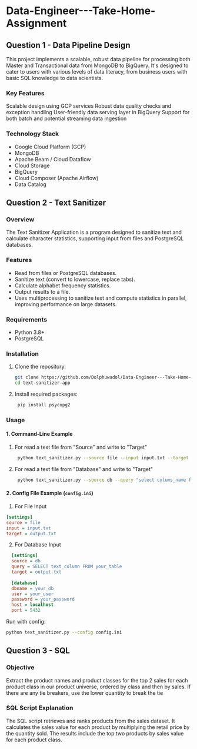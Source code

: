 # Data-Engineer---Take-Home-Assignment
## Question 1 - Data Pipeline Design
This project implements a scalable, robust data pipeline for processing both Master and Transactional data from MongoDB to BigQuery. It's designed to cater to users with various levels of data literacy, from business users with basic SQL knowledge to data scientists.

### Key Features

Scalable design using GCP services
Robust data quality checks and exception handling
User-friendly data serving layer in BigQuery
Support for both batch and potential streaming data ingestion

### Technology Stack
- Google Cloud Platform (GCP)
- MongoDB
- Apache Beam / Cloud Dataflow
- Cloud Storage
- BigQuery
- Cloud Composer (Apache Airflow)
- Data Catalog




## Question 2 - Text Sanitizer
### Overview

The Text Sanitizer Application is a program designed to sanitize text and calculate character statistics, supporting input from files and PostgreSQL databases.

### Features
- Read from files or PostgreSQL databases.
- Sanitize text (convert to lowercase, replace tabs).
- Calculate alphabet frequency statistics.
- Output results to a file.
- Uses multiprocessing to sanitize text and compute statistics in parallel, improving performance on large datasets.


### Requirements
- Python 3.8+
- PostgreSQL 

### Installation

1. Clone the repository:
   ```bash
   git clone https://github.com/Dolphuwadol/Data-Engineer---Take-Home-Assignment.git
   cd text-sanitizer-app
2. Install required packages:
   ```bash
    pip install psycopg2

### Usage
#### 1. Command-Line Example
1. For read a text file from "Source" and write to "Target"
   ```bash
    python text_sanitizer.py --source file --input input.txt --target output.txt

2. For read a text file from "Database" and write to "Target"
   ```bash
    python text_sanitizer.py --source db --query "select colums_name from table_name" --target output.txt --config config.ini

#### 2. Config File Example (`config.ini`)
1. For File Input
```ini
[settings]
source = file
input = input.txt
target = output.txt
```

2. For Database Input
```ini
  [settings]
  source = db
  query = SELECT text_column FROM your_table
  target = output.txt
  
  [database]
  dbname = your_db
  user = your_user
  password = your_password
  host = localhost
  port = 5432
  ```
Run with config:
   ```bash
   python text_sanitizer.py --config config.ini 
```

## Question 3 - SQL
### Objective
Extract the product names and product classes for the top 2 sales for each product class in our product universe, ordered by class and then by sales. If there are any tie breakers, use the lower quantity to break the tie

### SQL Script Explanation
The SQL script retrieves and ranks products from the sales dataset. It calculates the sales value for each product by multiplying the retail price by the quantity sold. The results include the top two products by sales value for each product class.


